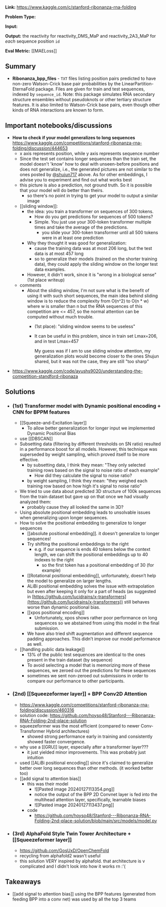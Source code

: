 **Link:** https://www.kaggle.com/c/stanford-ribonanza-rna-folding

**Problem Type:** 

**Input:** 

**Output:** the reactivity for reactivity_DMS_MaP and reactivity_2A3_MaP for _each_ sequence position `id`

**Eval Metric:** [[MAELoss]]
## Summary
- **Ribonanza_bpp_files** - `TXT` files listing position pairs predicted to have non-zero Watson-Crick base pair probabilities by the LinearPartition-EternaFold package. Files are given for train and test sequences, indexed by `sequence_id`. Note: this package simulates RNA secondary structure ensembles without pseudoknots or other tertiary structure features. It is also limited to Watson-Crick base pairs, even though other kinds of RNA interactions are known to form.

## Important notebooks/discussions
- **How to check if your model generalizes to long sequences** https://www.kaggle.com/competitions/stanford-ribonanza-rna-folding/discussion/444653
	- x axis represents position, while y axis represents sequence number
	- Since the test set contains longer sequences than the train set, the model doesn't 'know' how to deal with unseen-before positions and does not generalize, i.e., the generated pictures are not similar to the ones posted by [@shujun717](https://www.kaggle.com/shujun717) above. As for other embeddings, I advise you to experiment and find out what works best
	- this picture is also a prediction, not ground truth. So it is possible that your model will do better than theirs.
		- so there's no point in trying to get your model to output a similar image
	- [[sliding window]]:
		- the idea: you train a transformer on sequences of 300 tokens.
			- How do you get predictions for sequences of 500 tokens?
			- Simple. You just use your 300-token transformer multiple times and take the average of the predictions.
				- you slide your 300-token transformer until all 500 tokens were in at least one prediction
		- Why they thought it was good for generalization:
			- cause the training data was at most 206 long, but the test data is at most 457 long
			- so to generalize their models (trained on the shorter training data), they could apply the sliding window on the longer test data examples.
		- However, it didn't work, since it is "wrong in a biological sense" (1st place writeup)
	- comments
		- About the sliding window, I'm not sure what is the benefit of using it with such short sequences, the main idea behind sliding window is to reduce the complexity from O(n^2) to O(n * w) where w is smaller than n but the RNA sequences of this competition are <= 457, so the normal attention can be computed without much trouble.
			- (1st place): "sliding window seems to be useless"
			- It can be useful in this problem, since in train set Lmax=206, and in test Lmax=457
		
				My guess was if I am to use sliding window attention, my generalization plots would become closer to the ones Shujun shared, but it was not the case, they are still "too sharp"
- https://www.kaggle.com/code/ayushs9020/understanding-the-competition-standford-ribonaza
## Solutions
- ### (1st) Transformer model with Dynamic positional encoding + CNN for BPPM features
	- [[Squeeze-and-Excitation layer]]
		- To allow better generalization for longer input we implemented Dynamic Positional Bias
	- use [[DBSCAN]]
	- Subsetting data (filtering by different thresholds on SN ratio) resulted in a performance boost for all models. However, this technique was superseded by weight sampling, which proved itself to be more effective.
		- by subsetting data, I think they mean: "They only selected training rows based on the signal to noise ratio of each example"
			- How did they calculate the signal to noise ratio?
		- by weight sampling, I think they mean: "they weighed each training row based on how high it's signal to noise ratio"
	- We tried to use data about predicted 3D structure of 100k sequences from the train dataset but gave up on that once we had visually analyzed them:
		- probably cause they all looked the same in 3D?
	- Using absolute positional embedding leads to unsolvable issues when generalizing upon longer sequences.
	- How to solve the positional embedding to generalize to longer sequences
		- [[absolute positional embedding]]. it doesn't generalize to longer sequences!
		- Try shifting the positional embeddings to the right
			- e.g. if our sequence is ends 40 tokens below the context length, we can shift the positional embeddings up to 40 indexes to the right
				- so the first token has a positional embedding of 30 (for example)
		- [[Rotational positional embedding]], unfortunately, doesn’t help the model to generalize on larger lengths.
		- ALiBi positional embedding solves the issue with extrapolation but even after keeping it only for a part of heads (as suggested in [https://github.com/lucidrains/x-transformers](https://github.com/lucidrains/x-transformers)) still behaves worse than dynamic positional bias.
		- [[xpos positional encoding]]
			- Unfortunately, xpos shows rather poor performance on long sequences so we abstained from using this model in the final submission.
		- We have also tried shift augmentation and different sequence padding approaches. This didn’t improve our model performance as well.
	- [[handling public data leakage]]
		- 13% of the public test sequences are identical to the ones present in the train dataset (by sequence)
		- To avoid selecting a model that is memorizing more of these sequences, we zeroed out the predictions for these sequences 
		- sometimes we sent non-zeroed out submissions in order to compare our performance to other participants.
- ### (2nd) [[Squeezeformer layer]] + BPP Conv2D Attention
	- https://www.kaggle.com/competitions/stanford-ribonanza-rna-folding/discussion/460316
	- solution code: https://github.com/hoyso48/Stanford---Ribonanza-RNA-Folding-2nd-place-solution
	- squeezeformer was the most efficient (compared to newer Conv-Transformer Hybrid architectures)
		- showed strong performance early in training and consistently showed faster convergence.
	- why use a [[GRU]] layer, especially after a transformer layer???
		- it just yielded minor improvements. This was probably just intuition
	- used [[ALiBi positional encoding]] since it's claimed to generalize better over long sequences than other methods. (it worked better too)
	- [[add signal to attention bias]]
		- this was their model
			- ![[Pasted image 20240127113354.png]]
			- notice the output of the BPP 2D Convnet layer is fed into the multihead attention layer, specifically, learnable biases
			- ![[Pasted image 20240127113437.png]]
		- code
			- https://github.com/hoyso48/Stanford---Ribonanza-RNA-Folding-2nd-place-solution/blob/main/src/models/model.py
- ### (3rd) AlphaFold Style Twin Tower Architecture + [[Squeezeformer layer]]
	- https://github.com/GosUxD/OpenChemFold
	- recycling from alphafold2 wasn't useful
	- this solution VERY inspired by alphafold. that architecture is v complicated and I didn't look into how it works rn :'(
## Takeaways
- [[add signal to attention bias]] using the BPP features (generated from feeding BPP into a conv net) was used by all the top 3 teams